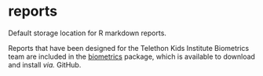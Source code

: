 reports
================

Default storage location for R markdown reports.

Reports that have been designed for the Telethon Kids Institute Biometrics team
are included in the [biometrics](https://github.com/TelethonKids/biometrics)
package, which is available to download and install _via._ GitHub.
